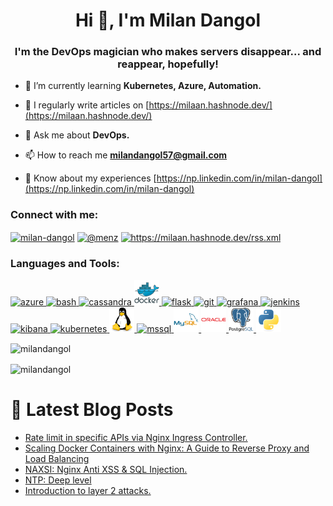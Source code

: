 <h1 align="center">Hi 👋, I'm Milan Dangol</h1>
<h3 align="center">I'm the DevOps magician who makes servers disappear... and reappear, hopefully!</h3>

- 🌱 I’m currently learning **Kubernetes, Azure, Automation.**

- 📝 I regularly write articles on [https://milaan.hashnode.dev/](https://milaan.hashnode.dev/)

- 💬 Ask me about **DevOps.**

- 📫 How to reach me **milandangol57@gmail.com**

- 📄 Know about my experiences [https://np.linkedin.com/in/milan-dangol](https://np.linkedin.com/in/milan-dangol)

<h3 align="left">Connect with me:</h3>
<p align="left">
<a href="https://linkedin.com/in/milan-dangol" target="blank"><img align="center" src="https://raw.githubusercontent.com/rahuldkjain/github-profile-readme-generator/master/src/images/icons/Social/linked-in-alt.svg" alt="milan-dangol" height="30" width="40" /></a>
<a href="https://hashnode.com/@menz" target="blank"><img align="center" src="https://raw.githubusercontent.com/rahuldkjain/github-profile-readme-generator/master/src/images/icons/Social/hashnode.svg" alt="@menz" height="30" width="40" /></a>
<a href="/https://milaan.hashnode.dev/rss.xml" target="blank"><img align="center" src="https://raw.githubusercontent.com/rahuldkjain/github-profile-readme-generator/master/src/images/icons/Social/rss.svg" alt="https://milaan.hashnode.dev/rss.xml" height="30" width="40" /></a>
</p>

<h3 align="left">Languages and Tools:</h3>
<p align="left"> <a href="https://azure.microsoft.com/en-in/" target="_blank" rel="noreferrer"> <img src="https://www.vectorlogo.zone/logos/microsoft_azure/microsoft_azure-icon.svg" alt="azure" width="40" height="40"/> </a> <a href="https://www.gnu.org/software/bash/" target="_blank" rel="noreferrer"> <img src="https://www.vectorlogo.zone/logos/gnu_bash/gnu_bash-icon.svg" alt="bash" width="40" height="40"/> </a> <a href="https://cassandra.apache.org/" target="_blank" rel="noreferrer"> <img src="https://www.vectorlogo.zone/logos/apache_cassandra/apache_cassandra-icon.svg" alt="cassandra" width="40" height="40"/> </a> <a href="https://www.docker.com/" target="_blank" rel="noreferrer"> <img src="https://raw.githubusercontent.com/devicons/devicon/master/icons/docker/docker-original-wordmark.svg" alt="docker" width="40" height="40"/> </a> <a href="https://flask.palletsprojects.com/" target="_blank" rel="noreferrer"> <img src="https://www.vectorlogo.zone/logos/pocoo_flask/pocoo_flask-icon.svg" alt="flask" width="40" height="40"/> </a> <a href="https://git-scm.com/" target="_blank" rel="noreferrer"> <img src="https://www.vectorlogo.zone/logos/git-scm/git-scm-icon.svg" alt="git" width="40" height="40"/> </a> <a href="https://grafana.com" target="_blank" rel="noreferrer"> <img src="https://www.vectorlogo.zone/logos/grafana/grafana-icon.svg" alt="grafana" width="40" height="40"/> </a> <a href="https://www.jenkins.io" target="_blank" rel="noreferrer"> <img src="https://www.vectorlogo.zone/logos/jenkins/jenkins-icon.svg" alt="jenkins" width="40" height="40"/> </a> <a href="https://www.elastic.co/kibana" target="_blank" rel="noreferrer"> <img src="https://www.vectorlogo.zone/logos/elasticco_kibana/elasticco_kibana-icon.svg" alt="kibana" width="40" height="40"/> </a> <a href="https://kubernetes.io" target="_blank" rel="noreferrer"> <img src="https://www.vectorlogo.zone/logos/kubernetes/kubernetes-icon.svg" alt="kubernetes" width="40" height="40"/> </a> <a href="https://www.linux.org/" target="_blank" rel="noreferrer"> <img src="https://raw.githubusercontent.com/devicons/devicon/master/icons/linux/linux-original.svg" alt="linux" width="40" height="40"/> </a> <a href="https://www.microsoft.com/en-us/sql-server" target="_blank" rel="noreferrer"> <img src="https://www.svgrepo.com/show/303229/microsoft-sql-server-logo.svg" alt="mssql" width="40" height="40"/> </a> <a href="https://www.mysql.com/" target="_blank" rel="noreferrer"> <img src="https://raw.githubusercontent.com/devicons/devicon/master/icons/mysql/mysql-original-wordmark.svg" alt="mysql" width="40" height="40"/> </a> <a href="https://www.oracle.com/" target="_blank" rel="noreferrer"> <img src="https://raw.githubusercontent.com/devicons/devicon/master/icons/oracle/oracle-original.svg" alt="oracle" width="40" height="40"/> </a> <a href="https://www.postgresql.org" target="_blank" rel="noreferrer"> <img src="https://raw.githubusercontent.com/devicons/devicon/master/icons/postgresql/postgresql-original-wordmark.svg" alt="postgresql" width="40" height="40"/> </a> <a href="https://www.python.org" target="_blank" rel="noreferrer"> <img src="https://raw.githubusercontent.com/devicons/devicon/master/icons/python/python-original.svg" alt="python" width="40" height="40"/> </a> </p>

<p><img align="center" src="https://github-readme-stats.vercel.app/api/top-langs?username=milandangol&show_icons=true&locale=en&layout=compact" alt="milandangol" /></p>

<p><img align="center" src="https://github-readme-streak-stats.herokuapp.com/?user=milandangol&" alt="milandangol" /></p>

# 📖 Latest Blog Posts
<!-- BLOG-POST-LIST:START -->
- [Rate limit in specific APIs via Nginx Ingress Controller.](https://milaan.hashnode.dev/rate-limit-in-specific-apis-via-nginx-ingress-controller)
- [Scaling Docker Containers with Nginx: A Guide to Reverse Proxy and Load Balancing](https://milaan.hashnode.dev/scaling-docker-containers-with-nginx-a-guide-to-reverse-proxy-and-load-balancing)
- [NAXSI: Nginx Anti XSS &amp; SQL Injection.](https://milaan.hashnode.dev/naxsi-nginx-anti-xss-sql-injection)
- [NTP: Deep level](https://milaan.hashnode.dev/ntp-deep-level)
- [Introduction to layer 2 attacks.](https://milaan.hashnode.dev/introduction-to-layer-2-attacks)
<!-- BLOG-POST-LIST:END -->
